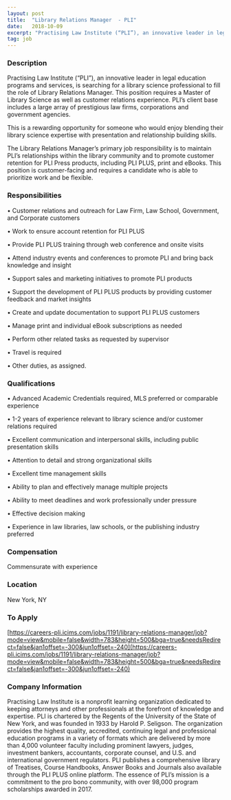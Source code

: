 ```yaml
---
layout: post
title:  "Library Relations Manager  - PLI"
date:   2018-10-09
excerpt: "Practising Law Institute (“PLI”), an innovative leader in legal education programs and services, is searching for a library science professional to fill the role of Library Relations Manager. This position requires a Master of Library Science as well as customer relations experience. PLI’s client base includes a large array of..."
tag: job
---
```


### Description   

Practising Law Institute (“PLI”), an innovative leader in legal education programs and services, is searching for a library science professional to fill the role of Library Relations Manager. This position requires a Master of Library Science as well as customer relations experience. PLI’s client base includes a large array of prestigious law firms, corporations and government agencies.  

This is a rewarding opportunity for someone who would enjoy blending their library science expertise with presentation and relationship building skills.

The Library Relations Manager’s primary job responsibility is to maintain PLI’s relationships within the library community and to promote customer retention for PLI Press products, including PLI PLUS, print and eBooks. This position is customer-facing and requires a candidate who is able to prioritize work and be flexible.


### Responsibilities   



• 	Customer relations and outreach for Law Firm, Law School, Government, and Corporate customers

• 	Work to ensure account retention for PLI PLUS

• 	Provide PLI PLUS training through web conference and onsite visits

• 	Attend industry events and conferences to promote PLI and bring back knowledge and insight

• 	Support sales and marketing initiatives to promote PLI products

• 	Support the development of PLI PLUS products by providing customer feedback and market insights

• 	Create and update documentation to support PLI PLUS customers

• 	Manage print and individual eBook subscriptions as needed

• 	Perform other related tasks as requested by supervisor

• 	Travel is required

• 	Other duties, as assigned.


### Qualifications   



• 	Advanced Academic Credentials required, MLS preferred or comparable experience

• 	1-2 years of experience relevant to library science and/or customer relations required 

• 	Excellent communication and interpersonal skills, including public presentation skills

• 	Attention to detail and strong organizational skills

• 	Excellent time management skills

• 	Ability to plan and effectively manage multiple projects

• 	Ability to meet deadlines and work professionally under pressure

• 	Effective decision making

• 	Experience in law libraries, law schools, or the publishing industry preferred


### Compensation   

Commensurate with experience 


### Location   

New York, NY 




### To Apply   

[https://careers-pli.icims.com/jobs/1191/library-relations-manager/job?mode=view&mobile=false&width=783&height=500&bga=true&needsRedirect=false&jan1offset=-300&jun1offset=-240](https://careers-pli.icims.com/jobs/1191/library-relations-manager/job?mode=view&mobile=false&width=783&height=500&bga=true&needsRedirect=false&jan1offset=-300&jun1offset=-240)


### Company Information   

Practising Law Institute is a nonprofit learning organization dedicated to keeping attorneys and other professionals at the forefront of knowledge and expertise. PLI is chartered by the Regents of the University of the State of New York, and was founded in 1933 by Harold P. Seligson. The organization provides the highest quality, accredited, continuing legal and professional education programs in a variety of formats which are delivered by more than 4,000 volunteer faculty including prominent lawyers, judges, investment bankers, accountants, corporate counsel, and U.S. and international government regulators. PLI publishes a comprehensive library of Treatises, Course Handbooks, Answer Books and Journals also available through the PLI PLUS online platform. The essence of PLI’s mission is a commitment to the pro bono community,  with over 98,000 program scholarships awarded in 2017.



